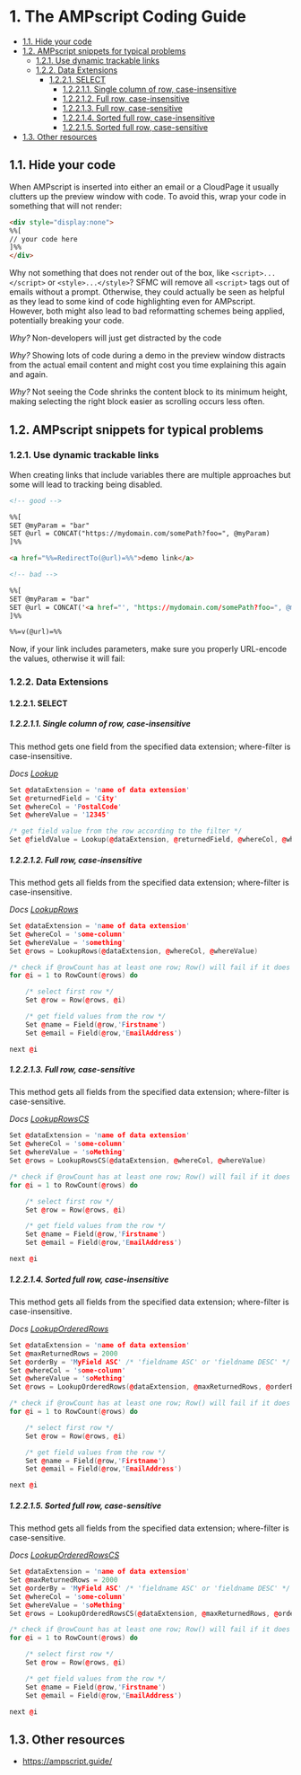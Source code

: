 <!-- Google Tag Manager -->
<script>(function(w,d,s,l,i){w[l]=w[l]||[];w[l].push({'gtm.start':
new Date().getTime(),event:'gtm.js'});var f=d.getElementsByTagName(s)[0],
j=d.createElement(s),dl=l!='dataLayer'?'&l='+l:'';j.async=true;j.src=
'https://www.googletagmanager.com/gtm.js?id='+i+dl;f.parentNode.insertBefore(j,f);
})(window,document,'script','dataLayer','GTM-NWNVD23');</script>
<!-- End Google Tag Manager -->

# 1. The AMPscript Coding Guide

- [1.1. Hide your code](#11-hide-your-code)
- [1.2. AMPscript snippets for typical problems](#12-ampscript-snippets-for-typical-problems)
  - [1.2.1. Use dynamic trackable links](#121-use-dynamic-trackable-links)
  - [1.2.2. Data Extensions](#122-data-extensions)
    - [1.2.2.1. SELECT](#1221-select)
      - [1.2.2.1.1. Single column of row, case-insensitive](#12211-single-column-of-row-case-insensitive)
      - [1.2.2.1.2. Full row, case-insensitive](#12212-full-row-case-insensitive)
      - [1.2.2.1.3. Full row, case-sensitive](#12213-full-row-case-sensitive)
      - [1.2.2.1.4. Sorted full row, case-insensitive](#12214-sorted-full-row-case-insensitive)
      - [1.2.2.1.5. Sorted full row, case-sensitive](#12215-sorted-full-row-case-sensitive)
- [1.3. Other resources](#13-other-resources)

## 1.1. Hide your code

When AMPscript is inserted into either an email or a CloudPage it usually clutters up the preview window with code. To avoid this, wrap your code in something that will not render:

```html
<div style="display:none">
%%[
// your code here
]%%
</div>
```

Why not something that does not render out of the box, like `<script>...</script>` or `<style>...</style>`? SFMC will remove all `<script>` tags out of emails without a prompt. Otherwise, they could actually be seen as helpful as they lead to some kind of code highlighting even for AMPscript. However, both might also lead to bad reformatting schemes being applied, potentially breaking your code.

_Why?_ Non-developers will just get distracted by the code

_Why?_ Showing lots of code during a demo in the preview window distracts from the actual email content and might cost you time explaining this again and again.

_Why?_ Not seeing the Code shrinks the content block to its minimum height, making selecting the right block easier as scrolling occurs less often.

## 1.2. AMPscript snippets for typical problems

### 1.2.1. Use dynamic trackable links

When creating links that include variables there are multiple approaches but some will lead to tracking being disabled.

```html
<!-- good -->

%%[
SET @myParam = "bar"
SET @url = CONCAT("https://mydomain.com/somePath?foo=", @myParam)
]%%

<a href="%%=RedirectTo(@url)=%%">demo link</a>
```

```html
<!-- bad -->

%%[
SET @myParam = "bar"
SET @url = CONCAT('<a href="', "https://mydomain.com/somePath?foo=", @myParam, '">demo link</a>')
]%%

%%=v(@url)=%%
```

Now, if your link includes parameters, make sure you properly URL-encode the values, otherwise it will fail:

### 1.2.2. Data Extensions

#### 1.2.2.1. SELECT

##### 1.2.2.1.1. Single column of row, case-insensitive

This method gets one field from the specified data extension; where-filter is case-insensitive.

_Docs [Lookup](https://developer.salesforce.com/docs/atlas.en-us.noversion.mc-programmatic-content.meta/mc-programmatic-content/lookup.htm)_

```c++
Set @dataExtension = 'name of data extension'
Set @returnedField = 'City'
Set @whereCol = 'PostalCode'
Set @whereValue = '12345'

/* get field value from the row according to the filter */
Set @fieldValue = Lookup(@dataExtension, @returnedField, @whereCol, @whereValue)
```

##### 1.2.2.1.2. Full row, case-insensitive

This method gets all fields from the specified data extension; where-filter is case-insensitive.

_Docs [LookupRows](https://developer.salesforce.com/docs/atlas.en-us.noversion.mc-programmatic-content.meta/mc-programmatic-content/lookuprows.htm)_

```c++
Set @dataExtension = 'name of data extension'
Set @whereCol = 'some-column'
Set @whereValue = 'something'
Set @rows = LookupRows(@dataExtension, @whereCol, @whereValue)

/* check if @rowCount has at least one row; Row() will fail if it does not */
for @i = 1 to RowCount(@rows) do

	/* select first row */
	Set @row = Row(@rows, @i)

	/* get field values from the row */
	Set @name = Field(@row,'Firstname')
	Set @email = Field(@row,'EmailAddress')

next @i
```

##### 1.2.2.1.3. Full row, case-sensitive

This method gets all fields from the specified data extension; where-filter is case-sensitive.

_Docs [LookupRowsCS](https://developer.salesforce.com/docs/atlas.en-us.noversion.mc-programmatic-content.meta/mc-programmatic-content/lookuprowscs.htm)_

```c++
Set @dataExtension = 'name of data extension'
Set @whereCol = 'some-column'
Set @whereValue = 'soMething'
Set @rows = LookupRowsCS(@dataExtension, @whereCol, @whereValue)

/* check if @rowCount has at least one row; Row() will fail if it does not */
for @i = 1 to RowCount(@rows) do

	/* select first row */
	Set @row = Row(@rows, @i)

	/* get field values from the row */
	Set @name = Field(@row,'Firstname')
	Set @email = Field(@row,'EmailAddress')

next @i
```

##### 1.2.2.1.4. Sorted full row, case-insensitive

This method gets all fields from the specified data extension; where-filter is case-insensitive.

_Docs [LookupOrderedRows](https://developer.salesforce.com/docs/atlas.en-us.noversion.mc-programmatic-content.meta/mc-programmatic-content/lookuporderedrows.htm)_

```c++
Set @dataExtension = 'name of data extension'
Set @maxReturnedRows = 2000
Set @orderBy = 'MyField ASC' /* 'fieldname ASC' or 'fieldname DESC' */
Set @whereCol = 'some-column'
Set @whereValue = 'soMething'
Set @rows = LookupOrderedRows(@dataExtension, @maxReturnedRows, @orderBy, @whereCol, @whereValue)

/* check if @rowCount has at least one row; Row() will fail if it does not */
for @i = 1 to RowCount(@rows) do

	/* select first row */
	Set @row = Row(@rows, @i)

	/* get field values from the row */
	Set @name = Field(@row,'Firstname')
	Set @email = Field(@row,'EmailAddress')

next @i
```

##### 1.2.2.1.5. Sorted full row, case-sensitive

This method gets all fields from the specified data extension; where-filter is case-sensitive.

_Docs [LookupOrderedRowsCS](https://developer.salesforce.com/docs/atlas.en-us.noversion.mc-programmatic-content.meta/mc-programmatic-content/lookuporderedrowscs.htm)_

```c++
Set @dataExtension = 'name of data extension'
Set @maxReturnedRows = 2000
Set @orderBy = 'MyField ASC' /* 'fieldname ASC' or 'fieldname DESC' */
Set @whereCol = 'some-column'
Set @whereValue = 'soMething'
Set @rows = LookupOrderedRowsCS(@dataExtension, @maxReturnedRows, @orderBy, @whereCol, @whereValue)

/* check if @rowCount has at least one row; Row() will fail if it does not */
for @i = 1 to RowCount(@rows) do

	/* select first row */
	Set @row = Row(@rows, @i)

	/* get field values from the row */
	Set @name = Field(@row,'Firstname')
	Set @email = Field(@row,'EmailAddress')

next @i
```

## 1.3. Other resources

- https://ampscript.guide/
